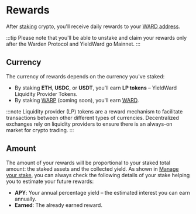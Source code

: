 ﻿---
sidebar_position: 5
---

# Rewards

After [staking](stake) crypto, you'll receive daily rewards to your [WARD address](https://help.wardenprotocol.org/spaceward/connect-your-wallet).

:::tip 
Please note that you'll be able to unstake and claim your rewards only after the Warden Protocol and YieldWard go Mainnet. 
:::

## Currency

The currency of rewards depends on the currency you've staked:

-   By staking **ETH**, **USDC**, or **USDT**, you'll earn **LP tokens** – YieldWard Liquidity Provider Tokens.
-   By staking [WARP](https://docs.wardenprotocol.org/tokens/warp-token/warp) (coming soon), you'll earn [WARD](https://docs.wardenprotocol.org/tokens/ward-token/warp).

:::note 
Liquidity provider (LP) tokens are a reward mechanism to facilitate transactions between other different types of currencies. Decentralized exchanges rely on liquidity providers to ensure there is an always-on market for crypto trading. 
:::

## Amount

The amount of your rewards will be proportional to your staked total amount: the staked assets and the collected yield. As shown in [Manage your stake](manage-your-stake), you can always check the following details of your stake helping you to estimate your future rewards:

-   **APY**: Your annual percentage yield – the estimated interest you can earn annually.
-   **Earned**: The already earned reward.
